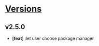 # [Versions](https://github.com/Tracktor/eslint-config-react-tracktor/releases)


## v2.5.0
- **[feat]** :let user choose package manager
